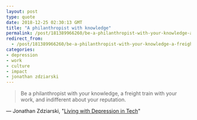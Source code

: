 ```yaml
---
layout: post
type: quote
date: 2018-12-25 02:30:13 GMT
title: "A philanthropist with knowledge"
permalink: /post/181389966260/be-a-philanthropist-with-your-knowledge-a-freight
redirect_from: 
  - /post/181389966260/be-a-philanthropist-with-your-knowledge-a-freight
categories:
- depression
- work
- culture
- impact
- jonathan zdziarski
---
```

<blockquote>Be a philanthropist with your knowledge, a freight train with your work, and indifferent about your reputation.</blockquote>
<p>— Jonathan Zdziarski, "<a href="https://www.zdziarski.com/blog/?p=7437">Living with Depression in Tech</a>"</p>